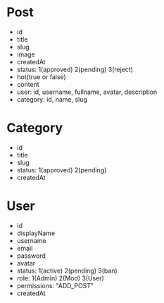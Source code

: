 # Post

- id
- title
- slug
- image
- createdAt
- status: 1(approved) 2(pending) 3(reject)
- hot(true or false)
- content
- user: id, username, fullname, avatar, description
- category: id, name, slug

# Category

- id
- title
- slug
- status: 1(approved) 2(pending)
- createdAt

# User

- id 
- displayName
- username
- email
- password
- avatar
- status: 1(active) 2(pending) 3(ban)
- role: 1(Admin) 2(Mod) 3(User)
- permissions: "ADD_POST"
- createdAt